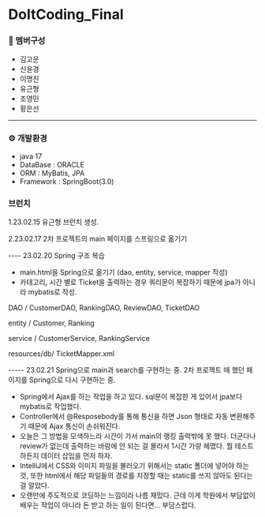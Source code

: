 # DoItCoding_Final

### 👥 멤버구성
 - 김고운
 - 신윤경
 - 이명진
 - 유근형
 - 조영민
 - 황은선
<hr>

### ⚙️ 개발환경
 - java 17
 - DataBase : ORACLE
 - ORM : MyBatis, JPA
 - Framework : SpringBoot(3.0)

### 브런치
1.23.02.15 
유근형 브런치 생성.


2.23.02.17
2차 프로젝트의 main 페이지를 스프링으로 옮기기


---- 23.02.20
Spring 구조 복습

- main.html을 Spring으로 옮기기 (dao, entity, service, mapper 작성)
- 카테고리, 시간 별로 Ticket을 출력하는 경우 쿼리문이 복잡하기 때문에 jpa가 아니라 mybatis로 작성.

DAO / CustomerDAO, RankingDAO, ReviewDAO, TicketDAO

entity / Customer, Ranking

service / CustomerService, RankingService

resources/db/ TicketMapper.xml

----- 23.02.21
Spring으로 main과 search를 구현하는 중. 2차 프로젝트 때 했던 페이지를 Spring으로 다시 구현하는 중.

- Spring에서 Ajax를 하는 작업을 하고 있다. sql문이 복잡한 게 있어서 jpa보다 mybatis로 작업했다.
- Controller에서 @Resposebody를 통해 통신을 하면 Json 형태로 자동 변환해주기 때문에 Ajax 통신이 손쉬워진다.
- 오늘은 그 방법을 모색하느라 시간이 가서 main의 랭킹 출력밖에 못 했다. 더군다나 review가 없는데 출력하는 바람에 안 되는 걸 몰라서 1시간 가량 헤맸다. 뭘 테스트하든지 데이터 삽입을 먼저 하자.
- IntelliJ에서 CSS와 이미지 파일을 불러오기 위해서는 static 폴더에 넣어야 하는 것, 또한 html에서 해당 파일들의 경로를 지정할 때는 static를 쓰지 않아도 된다는 걸 알았다.
- 오랜만에 주도적으로 코딩하는 느낌이라 나름 재밌다. 근데 이게 학원에서 부담없이 배우는 작업이 아니라 돈 받고 하는 일이 된다면... 부담스럽다.
